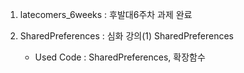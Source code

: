 1. latecomers_6weeks	:	후발대6주차 과제 완료
  
2. SharedPreferences : 심화 강의(1) SharedPreferences
   - Used Code : SharedPreferences, 확장함수
